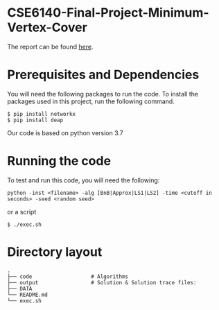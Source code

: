 # CSE6140-Final-Project-Minimum-Vertex-Cover
The report can be found [here](https://github.com/sliao7/CSE6140-Final-Project-Minimum-Vertex-Cover/blob/main/cse6140_report.pdf).

# Prerequisites and Dependencies
You will need the following packages to run the code. To install the packages used in this project, run the following command.
```
$ pip install networkx
$ pip install deap
```
Our code is based on python version 3.7

# Running the code

To test and run this code, you will need the following:
```
python -inst <filename> -alg [BnB|Approx|LS1|LS2] -time <cutoff in seconds> -seed <random seed>
```
or a script
```
$ ./exec.sh
```

# Directory layout

    .
    ├── code                   # Algorithms
    ├── output                 # Solution & Solution trace files:
    ├── DATA
    └── README.md
    └── exec.sh
